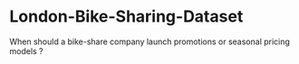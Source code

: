 # London-Bike-Sharing-Dataset
When should a bike-share company launch promotions or seasonal pricing models ?
